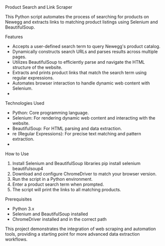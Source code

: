 Product Search and Link Scraper

This Python script automates the process of searching for products on Newegg and extracts links to matching product listings using Selenium and BeautifulSoup.

Features
  - Accepts a user-defined search term to query Newegg's product catalog.
  - Dynamically constructs search URLs and parses results across multiple pages.
  - Utilizes BeautifulSoup to efficiently parse and navigate the HTML structure of the website.
  - Extracts and prints product links that match the search term using regular expressions.
  - Automates browser interaction to handle dynamic web content with Selenium.
  - 
Technologies Used
  - Python: Core programming language.
  - Selenium: For rendering dynamic web content and interacting with the website.
  - BeautifulSoup: For HTML parsing and data extraction.
  - re (Regular Expressions): For precise text matching and pattern extraction.
  - 
How to Use
  1. Install Selenium and BeautifulSoup libraries
      pip install selenium beautifulsoup4
  2. Download and configure ChromeDriver to match your browser version.
  3. Run the script in a Python environment.
  4. Enter a product search term when prompted.
  5. The script will print the links to all matching products.

Prerequisites
  - Python 3.x
  - Selenium and BeautifulSoup installed
  - ChromeDriver installed and in the correct path

This project demonstrates the integration of web scraping and automation tools, providing a starting point for more advanced data extraction workflows.

